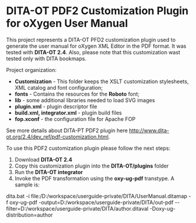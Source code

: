 # DITA-OT PDF2 Customization Plugin for oXygen User Manual 

This project represents a DITA-OT PFD2 customization plugin used to generate the user manual for oXygen XML Editor in the PDF format. 
It was tested with **DITA-OT 2.4**. Also, please note that this customization wast tested only with DITA bookmaps.

Project organization:

- **Customization** - This folder keeps the XSLT customization stylesheets, XML catalog and font configuration;
- **fonts** - Contains the resources for the **Roboto** font;
- **lib** - some additional libraries needed to load SVG images
- **plugin.xml** - plugin descriptor file
- **build.xml, integrator.xml** - plugin build files
- **fop.xconf** - the configuration file for Apache FOP 

See more details about DITA-PT PDF2 plugin here http://www.dita-ot.org/2.4/dev_ref/pdf-customization.html.

To use this PDF2 customization plugin please follow the next steps:

1. Download **DITA-OT 2.4** 
2. Copy this customization plugin into the **DITA-OT/plugins** folder
3. Run the **DITA-OT integrator**
4. Invoke the PDF transformation using the **oxy-ug-pdf** transtype. A sample is:

dita.bat -i file:/D:/workspace/userguide-private/DITA/UserManual.ditamap -f oxy-ug-pdf -output=D:/workspace/userguide-private/DITA/out-pdf --filter=D:/workspace/userguide-private/DITA/author.ditaval -Doxy-ug-distribution=author
